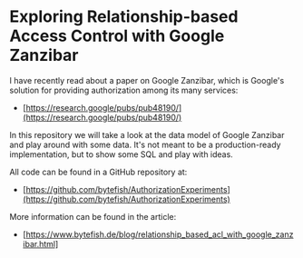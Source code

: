 # Exploring Relationship-based Access Control with Google Zanzibar #

I have recently read about a paper on Google Zanzibar, which is Google's 
solution for providing authorization among its many services:

* [https://research.google/pubs/pub48190/](https://research.google/pubs/pub48190/)

In this repository we will take a look at the data model of Google Zanzibar and play 
around with some data. It's not meant to be a production-ready implementation, but 
to show some SQL and play with ideas.

All code can be found in a GitHub repository at:

* [https://github.com/bytefish/AuthorizationExperiments](https://github.com/bytefish/AuthorizationExperiments)

More information can be found in the article:

* [https://www.bytefish.de/blog/relationship_based_acl_with_google_zanzibar.html]

